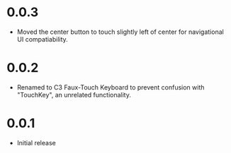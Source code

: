 # 0.0.3

* Moved the center button to touch slightly left of center for navigational UI compatiability.

# 0.0.2

* Renamed to C3 Faux-Touch Keyboard to prevent confusion with "TouchKey", an unrelated functionality.

# 0.0.1

* Initial release
